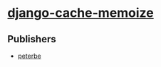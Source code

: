 # [django-cache-memoize](https://pypi.org/project/django-cache-memoize)



## Publishers
- [peterbe](https://pypi.org/user/peterbe)

